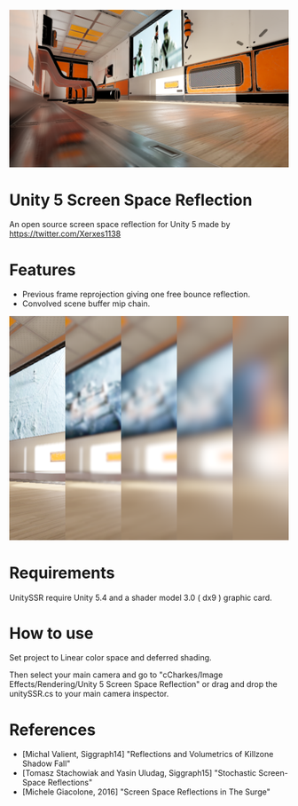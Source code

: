 ![Unity SSR](https://github.com/Xerxes1138/UnitySSR/blob/master/UnitySSRV2.png)

# Unity 5 Screen Space Reflection

An open source screen space reflection for Unity 5 made by https://twitter.com/Xerxes1138

# Features

* Previous frame reprojection giving one free bounce reflection.
* Convolved scene buffer mip chain.

![Mip Chain](https://github.com/Xerxes1138/UnitySSR/blob/master/MipChain.png)


# Requirements

UnitySSR require Unity 5.4 and a shader model 3.0 ( dx9 ) graphic card.

# How to use

Set project to Linear color space and deferred shading.

Then select your main camera and go to "cCharkes/Image Effects/Rendering/Unity 5 Screen Space Reflection" or drag and drop the unitySSR.cs to your main camera inspector.

# References

- [Michal Valient, Siggraph14] "Reflections and Volumetrics of Killzone Shadow Fall"
- [Tomasz Stachowiak and Yasin Uludag, Siggraph15] "Stochastic Screen-Space Reflections"
- [Michele Giacolone, 2016] "Screen Space Reflections in The Surge"
